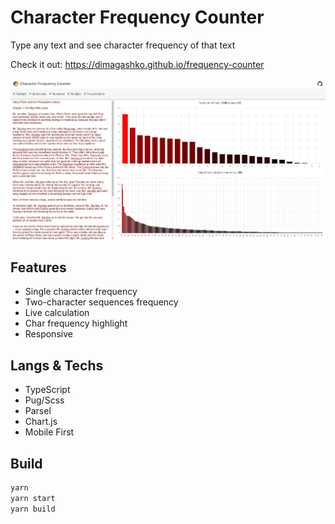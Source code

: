 # Character Frequency Counter

Type any text and see character frequency of that text

Check it out: https://dimagashko.github.io/frequency-counter

![Screenshot](./src/img/frequency-counter.jpg)

## Features

- Single character frequency
- Two-character sequences frequency
- Live calculation
- Char frequency highlight
- Responsive

## Langs & Techs

- TypeScript
- Pug/Scss
- Parsel
- Chart.js
- Mobile First

## Build

```bash
yarn
yarn start
yarn build
```

